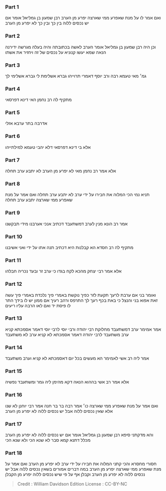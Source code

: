 
### Part 1
ואם אמר לו על מנת שאפרע ממי שארצה יפרע מן הערב רבן שמעון בן גמליאל אומר אם יש נכסים ללוה בין כך ובין כך לא יפרע מן הערב

### Part 2
וכן היה רבן שמעון בן גמליאל אומר הערב לאשה בכתובתה והיה בעלה מגרשה ידירנה הנאה שמא יעשו קנוניא על נכסים של זה ויחזיר את אשתו

### Part 3
גמ׳ מאי טעמא רבה ורב יוסף דאמרי תרוייהו גברא אשלימת לי גברא אשלימי לך

### Part 4
מתקיף לה רב נחמן האי דינא דפרסאי

### Part 5
אדרבה בתר ערבא אזלי

### Part 6
אלא בי דינא דפרסאי דלא יהבי טעמא למילתייהו

### Part 7
אלא אמר רב נחמן מאי לא יפרע מן הערב לא יתבע ערב תחלה

### Part 8
תניא נמי הכי המלוה את חבירו על ידי ערב לא יתבע ערב תחלה ואם אמר על מנת שאפרע ממי שארצה יתבע ערב תחלה

### Part 9
אמר רב הונא מנין לערב דמשתעבד דכתיב אנכי אערבנו מידי תבקשנו

### Part 10
מתקיף לה רב חסדא הא קבלנות היא דכתיב תנה אתו על ידי ואני אשיבנו

### Part 11
אלא אמר רבי יצחק מהכא לקח בגדו כי ערב זר ובעד נכריה חבלהו

### Part 12
ואומר בני אם ערבת לרעך תקעת לזר כפיך נוקשת באמרי פיך נלכדת באמרי פיך עשה זאת אפוא בני והנצל כי באת בכף רעך לך התרפס ורהב רעיך אם ממון יש לו בידך התר לו פיסת יד ואם לאו הרבה עליו ריעים

### Part 13
אמר אמימר ערב דמשתעבד מחלוקת רבי יהודה ורבי יוסי לרבי יוסי דאמר אסמכתא קניא ערב משתעבד לרבי יהודה דאמר אסמכתא לא קניא ערב לא משתעבד

### Part 14
אמר ליה רב אשי לאמימר הא מעשים בכל יום דאסמכתא לא קניא וערב משתעבד

### Part 15
אלא אמר רב אשי בההוא הנאה דקא מהימן ליה גמר ומשתעבד נפשיה

### Part 16
ואם אמר על מנת שאפרע ממי שארצה כו׳ אמר רבה בר בר חנה אמר רבי יוחנן לא שנו אלא שאין נכסים ללוה אבל יש נכסים ללוה לא יפרע מן הערב

### Part 17
והא מדקתני סיפא רבן שמעון בן גמליאל אומר אם יש נכסים ללוה לא יפרע מן הערב מכלל דתנא קמא סבר לא שנא הכי ולא שנא הכי

### Part 18
חסורי מחסרא והכי קתני המלוה את חבירו על ידי ערב לא יפרע מן הערב ואם אמר על מנת שאפרע ממי שארצה יפרע מן הערב במה דברים אמורים בשאין נכסים ללוה אבל יש נכסים ללוה לא יפרע מן הערב וקבלן אף על פי שיש נכסים ללוה יפרע מן הקבלן

>Credit : William Davidson Edition
>License : CC-BY-NC